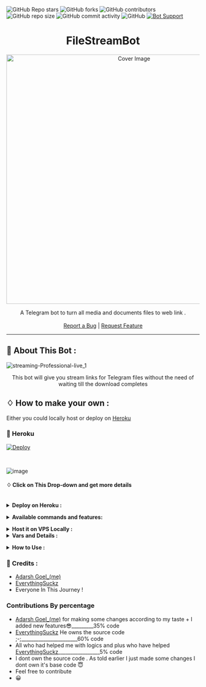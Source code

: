 
![GitHub Repo stars](https://img.shields.io/github/stars/FRIENDLYTECHYT/filestreambot?color=blue&style=flat)
![GitHub forks](https://img.shields.io/github/forks/FRIENDLYTECHYT/filestreambot?color=green&style=flat)
![GitHub contributors](https://img.shields.io/github/contributors/FRIENDLYTECHYT/filestreambot?style=flat)
![GitHub repo size](https://img.shields.io/github/repo-size/FRIENDLYTECHYT/filestreambot?color=yellow)
![GitHub commit activity](https://img.shields.io/github/commit-activity/m/FRIENDLYTECHYT/filestreambot)
![GitHub](https://img.shields.io/github/license/code-x-mania/filestreambot)
[![Bot Support](https://img.shields.io/badge/File%20Stream%20Bot-support%20group-blue)](https://t.me/SUPERBOTSZ)
<h1 align="center">FileStreamBot</h1>
<p align="center">
  <img src="https://socialify.git.ci/FRIENDLYTECHYT/filestreambot/image?description=1&descriptionEditable=A%20very%20fast%20file%20streaming%20bot%20used%20for%20streaming%20and%20downloading%20movies&font=Source%20Code%20Pro&forks=1&issues=1&language=1&logo=https%3A%2F%2Fuser-images.githubusercontent.com%2F88939380%2F137127129-a86fc939-2931-4c66-b6f6-b57711a9eab7.png&owner=1&pattern=Circuit%20Board&pulls=1&stargazers=1&theme=Dark" alt="Cover Image" width="650">
  </a>

  
  <p align="center">
    A Telegram bot to turn all media and documents files to web link .
    <br />
   </strong></a>
    <br />
    <a href="https://github.com/FRIENDLYTECHYT/FileStreamBot/issues">Report a Bug</a>
    |
    <a href="https://github.com/FRIENDLYTECHYT/FileStreamBot/issues">Request Feature</a>
  </p>


<hr>



## 🍁 About This Bot :

![streaming-Professional-live_1](https://user-images.githubusercontent.com/88939380/137127129-a86fc939-2931-4c66-b6f6-b57711a9eab7.png)

</p>
<p align='center'>
    This bot will give you stream links for Telegram files without the need of waiting till the download completes
</p>


## ♢ How to make your own :

Either you could locally host or deploy on [Heroku](https://heroku.com)
### 💜 Heroku

[![Deploy](https://www.herokucdn.com/deploy/button.svg)](https://heroku.com/deploy/)

<br>


![image](https://user-images.githubusercontent.com/88939380/137126452-80e760d4-4820-440b-9962-72e7e81adfb4.png)


#### ♢ Click on This Drop-down and get more details

<br>
<details>
  <summary><b>Deploy on Heroku :</b></summary>


1. Fork This Repo
2. Click on the button to Deploy and follow steps

<h4> So Follow Above Steps 👆 and then deploy other wise bot won't work</h4>

Press the below button to Fast deploy on Heroku

[![Deploy](https://www.herokucdn.com/deploy/button.svg)](https://heroku.com/deploy)

then goto the <a href="#mandatory-vars">variables tab</a> for more info on setting up environmental variables. </details>

<details>
  <summary><b>Available commands and features:</b></summary>
  
<p>
🐬USER COMMANDS<p>
/start - To start using me<br>
/help  -  To know how to use me<p>

🐬ADMIN COMMANDS<p>
/status  - to know how many users are using the bot<br>
/broadcast - To send message to all the users using the bot<p>

🚀Features<p>
💥Superfast⚡️ download and stream links.<br>
💥No ads in generated links.<br>
💥Superfast interface.<br>
💥Along with the links you also get file information like name,size ,etc.<br>
💥Updates channel Support.<br>
💥Mongodb database support for broadcasting.</details>
<details>
  <summary><b>Host it on VPS Locally :</b></summary>


```py
git clone https://github.com/FRIENDLYTECHYT/FileStreamBot
cd FileStreamBot
virtualenv -p /usr/bin/python3 venv
. ./venv/bin/activate
pip install -r requirements.txt
python3 -m Code_X_Mania
```

and to stop the whole bot,
 do <kbd>CTRL</kbd>+<kbd>C</kbd>

Setting up things

If you're on Heroku, just add these in the Environmental Variables
or if you're Locally hosting, create a file named `.env` in the root directory and add all the variables there.
An example of `.env` file:

```py
API_ID=12345
API_HASH=esx576f8738x883f3sfzx83
BOT_TOKEN=55838383:yourtbottokenhere
BIN_CHANNEL=-100
PORT=8080
FQDN=your_server_ip
OWNER_ID=your_user_id
DATABASE_URL=mongodb_uri
```
  </details>

<details>
  <summary><b>Vars and Details :</b></summary>

`API_ID` : Goto [my.telegram.org](https://my.telegram.org) to obtain this.

`API_HASH` : Goto [my.telegram.org](https://my.telegram.org) to obtain this.

`BOT_TOKEN` : Get the bot token from [@BotFather](https://telegram.dog/BotFather)

`BIN_CHANNEL` : Create a new channel (private/public), add [@missrose_bot](https://telegram.dog/MissRose_bot) as admin to the channel and type /id. Now copy paste the ID into this field.

`OWNER_ID` : Your Telegram User ID

`DATABASE_URL` : MongoDB URI for saving User IDs when they first Start the Bot. We will use that for Broadcasting to them. I will try to add more features related with Database. If you need help to get the URI you can ask in [Me Telegram](https://t.me/adarshhh0).

 Option Vars

`UPDATES_CHANNEL` : Put a Public Channel Username, so every user have to Join that channel to use the bot. Must add bot to channel as Admin to work properly.

`BANNED_CHANNELS` : Put IDs of Banned Channels where bot will not work. You can add multiple IDs & separate with <kbd>Space</kbd>.

`SLEEP_THRESHOLD` : Set a sleep threshold for flood wait exceptions happening globally in this telegram bot instance, below which any request that raises a flood wait will be automatically invoked again after sleeping for the required amount of time. Flood wait exceptions requiring higher waiting times will be raised. Defaults to 60 seconds.

`WORKERS` : Number of maximum concurrent workers for handling incoming updates. Defaults to `3`

`PORT` : The port that you want your webapp to be listened to. Defaults to `8080`

`WEB_SERVER_BIND_ADDRESS` : Your server bind adress. Defauls to `0.0.0.0`

`NO_PORT` : If you don't want your port to be displayed. You should point your `PORT` to `80` (http) or `443` (https) for the links to work. Ignore this if you're on Heroku.

`FQDN` :  A Fully Qualified Domain Name if present. Defaults to `WEB_SERVER_BIND_ADDRESS` </details>

<details>
  <summary><b>How to Use :</b></summary>

:warning: **Before using the  bot, don't forget to add the bot to the `BIN_CHANNEL` as an Admin**
 
`/start` : To check if the bot is alive or not.

To get an instant stream link, just forward any media to the bot and boom, its fast af.
  ![image](https://user-images.githubusercontent.com/88939380/137128326-059f9c53-b3d0-40f0-8484-b17709fbcc11.png)


### Channel Support
Bot also Supported with Channels. Just add bot Channel as Admin. If any new file comes in Channel it will edit it with **Get Download Link** Button. </details>

### 🔷 Credits : 

- [Adarsh Goel_(me)](https://t.me/codexmania)
- [EverythingSuckz](https://github.com/EverythingSuckz) 
- Everyone In This Journey !

### Contributions By percentage
 - [Adarsh Goel_(me)](https://t.me/codexmania) for making some changes according to my taste + I added new features😎_________35% code
 - [EverythingSuckz](https://github.com/EverythingSuckz)   He owns the source code ;-;_______________________60% code
 - All who had helped me with logics  and plus who have helped [EverythingSuckz](https://github.com/EverythingSuckz)_________________5%  code
 - I dont own the source code . As told earlier I just made some changes I dont own it's base code 😇
 - Feel free to contribute  
 - 😀
 
 


